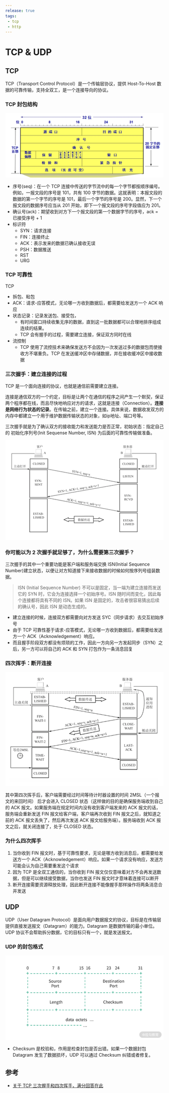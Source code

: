 ```yaml
---
release: true
tags:
 - tcp
 - http
---
```


# TCP & UDP

## TCP

TCP（Transport Control Protocol）是一个传输层协议，提供 Host-To-Host 数据的可靠传输，支持全双工，是一个连接导向的协议。

### TCP 封包结构

![图 8](./images/1650461401083.png)  

- 序号(seq)：在一个 TCP 连接中传送的字节流中的每一个字节都按顺序编号。  
  例如，一报文段的序号是 101，共有 100 字节的数据。这就表明：本报文段的数据的第一个字节的序号是 101，最后一个字节的序号是 200。显然，下一个报文段的数据序号应当从 201 开始，即下一个报文段的序号字段值应为 201。
- 确认号(ack)：期望收到对方下一个报文段的第一个数据字节的序号，ack = 已接受序号 + 1
- 标识符
  - SYN：请求连接
  - FIN：连接终止
  - ACK：表示发来的数据已确认接收无误
  - PSH：数据推送
  - RST
  - URG

### TCP 可靠性

TCP 
- 拆包、粘包
- ACK：请求-应答模式，无论哪一方收到数据后，都需要给发送方一个 ACK 响应
- 状态记录：记录发送包、接受包，
  - 有时间窗口持续收集无序的数据，直到这一批数据都可以合理地排序组成连续的结果。
  - TCP 会有握手的过程，需要建立连接，保证双方同时在线
- 流控制
  - TCP 使用了流控技术来确保发送方不会因为一次发送过多的数据包而使接收方不堪重负。TCP 在发送缓冲区中存储数据，并在接收缓冲区中接收数据

### 三次握手：建立连接的过程

TCP 是一个面向连接的协议，也就是通信前需要建立连接。

连接是通信双方的一个约定，目标是让两个在通信的程序之间产生一个默契，保证两个程序都在线，而且尽快地响应对方的请求，这就是连接（Connection）。**连接是网络行为状态的记录**。在传输之前，建立一个连接。具体来说，数据收发双方的内存中都建立一个用于维护数据传输状态的对象，如ip地址、端口号等。

三次握手就是为了确认双方的接收能力和发送能力是否正常，初始状态：指定自己的 初始化序列号(Init Sequense Number, ISN) 为后面的可靠性传输做准备。

![图 10](./images/1650463890877.png)  

### 你可能以为 2 次握手就足够了，为什么需要第三次握手？

三次握手的其中一个重要功能是客户端和服务端交换 ISN(Initial Sequence Number)建立状态，以便让对方知道接下来接收数据的时候如何按序列号组装数据。

> ISN (Initial Sequence Number) 不可以是固定，当一端为建立连接而发送它的 SYN 时，它会为连接选择一个初始序号。ISN 随时间而变化，因此每个连接都将具有不同的 ISN。如果 ISN 是固定的，攻击者很容易猜出后续的确认号，因此 ISN 是动态生成的。

- 建立连接的时候，连接双方都需要向对方发送 SYC（同步请求）去交互初始序号
- 由于 TCP 可靠性基于请求-应答模式，无论哪一方收到数据后，都需要给发送方一个 ACK（Acknowledgement）响应。
- 而且握手阶段双方都没有烦琐的工作，因此一方向另一方发起同步（SYN）之后，另一方可以将自己的 ACK 和 SYN 打包作为一条消息回复

### 四次挥手：断开连接

![图 9](./images/1650463449940.png)  

其中第四次挥手后，客户端需要经过时间等待计时器设置的时间 2MSL（一个报文的来回时间） 后才会进入 CLOSED 状态（这样做的目的是确保服务端收到自己的 ACK 报文。如果服务端在规定时间内没有收到客户端发来的 ACK 报文的话，服务端会重新发送 FIN 报文给客户端，客户端再次收到 FIN 报文之后，就知道之前的 ACK 报文丢失了，然后再次发送 ACK 报文给服务端）。服务端收到 ACK 报文之后，就关闭连接了，处于 CLOSED 状态。

### 为什么四次挥手

1. 当你收到 FIN 报文时，基于可靠性要求，无论是哪方收到消息后，都需要给发送方一个 ACK（Acknowledgement）响应。如果一个请求没有响应，发送方可能会认为自己需要重发这个请求
2. 因为 TCP 是全双工通信的，当你收到 FIN 报文仅仅意味着对方不会再发送数据，但是可以继续接受数据，当你也发送 FIN 报文时才意味着连接可以断开
3. 断开连接需要资源释放处理，因此断开连接不能像握手那样操作将两条消息合并发送

## UDP

UDP（User Datagram Protocol）是面向用户数据报文的协议，目标是在传输层提供直接发送报文（Datagram）的能力。Datagram 是数据传输的最小单位。UDP 协议不会帮助拆分数据，它的目标只有一个，就是发送报文。

### UDP 的封包格式

![图 6](./images/1661276831295.png)  

- Checksum 是校验和，作用是检查封包是否出错。如果一个数据封包 Datagram 发生了数据损坏，UDP 可以通过 Checksum 纠错或者修复。

## 参考

- [关于 TCP 三次握手和四次挥手，满分回答在此](https://segmentfault.com/a/1190000039165592)